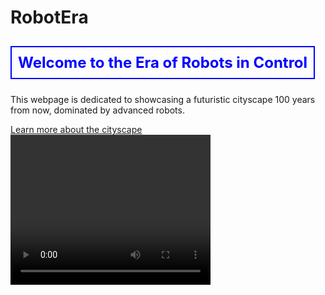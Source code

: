 # RobotEra
<!DOCTYPE html>
<html>
<head>
<title>The Era of Robots in Control</title>
<style>
  .title-box {
    font-size: 24px; /* Large font size */
    color: blue; /* Blue text color */
    border: 2px solid blue; /* Blue border */
    padding: 10px; /* Padding inside the box */
    display: inline-block; /* Ensures the box wraps around the content */
    margin: 10px 0; /* Adds some space above and below the box */
  }
</style>
</head>
<body>
<h1 class="title-box">Welcome to the Era of Robots in Control</h1>
<p>This webpage is dedicated to showcasing a futuristic cityscape 100 years from now, dominated by advanced robots.</p>
<a href="content.html">Learn more about the cityscape</a>
<video width="320" height="240" controls>
  <source src="Gen-2 3119019254, create a video of hu, M 5.mp4" type="video/mp4">
  Your browser does not support the video tag.
</video>
</body>
</html>

